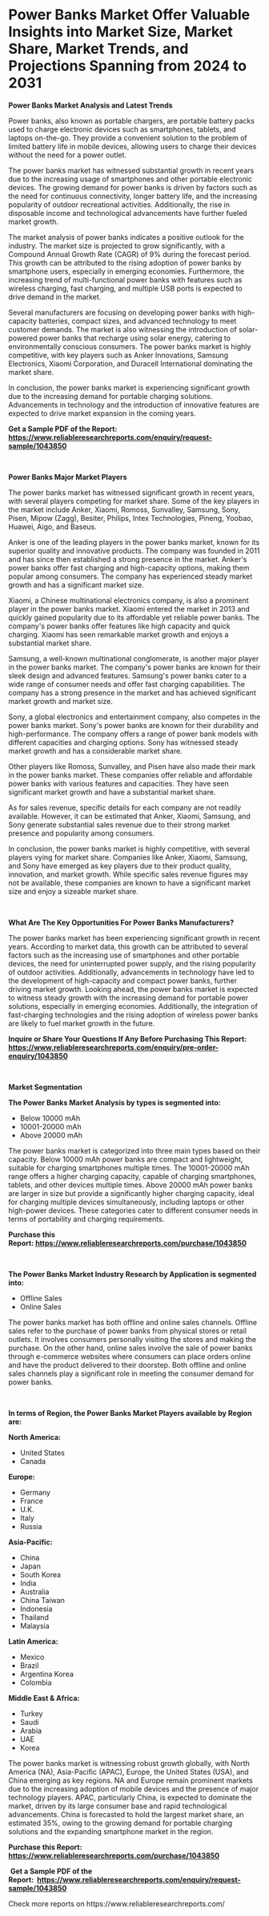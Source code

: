 <p><h1>Power Banks Market Offer Valuable Insights into Market Size, Market Share, Market Trends, and Projections Spanning from 2024 to 2031</h1></p><p><strong>Power Banks Market Analysis and Latest Trends</strong></p>
<p><p>Power banks, also known as portable chargers, are portable battery packs used to charge electronic devices such as smartphones, tablets, and laptops on-the-go. They provide a convenient solution to the problem of limited battery life in mobile devices, allowing users to charge their devices without the need for a power outlet.</p><p>The power banks market has witnessed substantial growth in recent years due to the increasing usage of smartphones and other portable electronic devices. The growing demand for power banks is driven by factors such as the need for continuous connectivity, longer battery life, and the increasing popularity of outdoor recreational activities. Additionally, the rise in disposable income and technological advancements have further fueled market growth.</p><p>The market analysis of power banks indicates a positive outlook for the industry. The market size is projected to grow significantly, with a Compound Annual Growth Rate (CAGR) of 9% during the forecast period. This growth can be attributed to the rising adoption of power banks by smartphone users, especially in emerging economies. Furthermore, the increasing trend of multi-functional power banks with features such as wireless charging, fast charging, and multiple USB ports is expected to drive demand in the market.</p><p>Several manufacturers are focusing on developing power banks with high-capacity batteries, compact sizes, and advanced technology to meet customer demands. The market is also witnessing the introduction of solar-powered power banks that recharge using solar energy, catering to environmentally conscious consumers. The power banks market is highly competitive, with key players such as Anker Innovations, Samsung Electronics, Xiaomi Corporation, and Duracell International dominating the market share.</p><p>In conclusion, the power banks market is experiencing significant growth due to the increasing demand for portable charging solutions. Advancements in technology and the introduction of innovative features are expected to drive market expansion in the coming years.</p></p>
<p><strong>Get a Sample PDF of the Report:&nbsp; <a href="https://www.reliableresearchreports.com/enquiry/request-sample/1043850">https://www.reliableresearchreports.com/enquiry/request-sample/1043850</a></strong></p>
<p>&nbsp;</p>
<p><strong>Power Banks Major Market Players</strong></p>
<p><p>The power banks market has witnessed significant growth in recent years, with several players competing for market share. Some of the key players in the market include Anker, Xiaomi, Romoss, Sunvalley, Samsung, Sony, Pisen, Mipow (Zagg), Besiter, Philips, Intex Technologies, Pineng, Yoobao, Huawei, Aigo, and Baseus.</p><p>Anker is one of the leading players in the power banks market, known for its superior quality and innovative products. The company was founded in 2011 and has since then established a strong presence in the market. Anker's power banks offer fast charging and high-capacity options, making them popular among consumers. The company has experienced steady market growth and has a significant market size.</p><p>Xiaomi, a Chinese multinational electronics company, is also a prominent player in the power banks market. Xiaomi entered the market in 2013 and quickly gained popularity due to its affordable yet reliable power banks. The company's power banks offer features like high capacity and quick charging. Xiaomi has seen remarkable market growth and enjoys a substantial market share.</p><p>Samsung, a well-known multinational conglomerate, is another major player in the power banks market. The company's power banks are known for their sleek design and advanced features. Samsung's power banks cater to a wide range of consumer needs and offer fast charging capabilities. The company has a strong presence in the market and has achieved significant market growth and market size.</p><p>Sony, a global electronics and entertainment company, also competes in the power banks market. Sony's power banks are known for their durability and high-performance. The company offers a range of power bank models with different capacities and charging options. Sony has witnessed steady market growth and has a considerable market share.</p><p>Other players like Romoss, Sunvalley, and Pisen have also made their mark in the power banks market. These companies offer reliable and affordable power banks with various features and capacities. They have seen significant market growth and have a substantial market share.</p><p>As for sales revenue, specific details for each company are not readily available. However, it can be estimated that Anker, Xiaomi, Samsung, and Sony generate substantial sales revenue due to their strong market presence and popularity among consumers.</p><p>In conclusion, the power banks market is highly competitive, with several players vying for market share. Companies like Anker, Xiaomi, Samsung, and Sony have emerged as key players due to their product quality, innovation, and market growth. While specific sales revenue figures may not be available, these companies are known to have a significant market size and enjoy a sizeable market share.</p></p>
<p>&nbsp;</p>
<p><strong>What Are The Key Opportunities For Power Banks Manufacturers?</strong></p>
<p><p>The power banks market has been experiencing significant growth in recent years. According to market data, this growth can be attributed to several factors such as the increasing use of smartphones and other portable devices, the need for uninterrupted power supply, and the rising popularity of outdoor activities. Additionally, advancements in technology have led to the development of high-capacity and compact power banks, further driving market growth. Looking ahead, the power banks market is expected to witness steady growth with the increasing demand for portable power solutions, especially in emerging economies. Additionally, the integration of fast-charging technologies and the rising adoption of wireless power banks are likely to fuel market growth in the future.</p></p>
<p><strong>Inquire or Share Your Questions If Any Before Purchasing This Report: <a href="https://www.reliableresearchreports.com/enquiry/pre-order-enquiry/1043850">https://www.reliableresearchreports.com/enquiry/pre-order-enquiry/1043850</a></strong></p>
<p>&nbsp;</p>
<p><strong>Market Segmentation</strong></p>
<p><strong>The Power Banks Market Analysis by types is segmented into:</strong></p>
<p><ul><li>Below 10000 mAh</li><li>10001-20000 mAh</li><li>Above 20000 mAh</li></ul></p>
<p><p>The power banks market is categorized into three main types based on their capacity. Below 10000 mAh power banks are compact and lightweight, suitable for charging smartphones multiple times. The 10001-20000 mAh range offers a higher charging capacity, capable of charging smartphones, tablets, and other devices multiple times. Above 20000 mAh power banks are larger in size but provide a significantly higher charging capacity, ideal for charging multiple devices simultaneously, including laptops or other high-power devices. These categories cater to different consumer needs in terms of portability and charging requirements.</p></p>
<p><strong>Purchase this Report:&nbsp;<a href="https://www.reliableresearchreports.com/purchase/1043850">https://www.reliableresearchreports.com/purchase/1043850</a></strong></p>
<p>&nbsp;</p>
<p><strong>The Power Banks Market Industry Research by Application is segmented into:</strong></p>
<p><ul><li>Offline Sales</li><li>Online Sales</li></ul></p>
<p><p>The power banks market has both offline and online sales channels. Offline sales refer to the purchase of power banks from physical stores or retail outlets. It involves consumers personally visiting the stores and making the purchase. On the other hand, online sales involve the sale of power banks through e-commerce websites where consumers can place orders online and have the product delivered to their doorstep. Both offline and online sales channels play a significant role in meeting the consumer demand for power banks.</p></p>
<p>&nbsp;</p>
<p><strong>In terms of Region, the Power Banks Market Players available by Region are:</strong></p>
<p>
    <p> <strong> North America: </strong>
        <ul>
            <li>United States</li>
            <li>Canada</li>
        </ul>
        </p> 
    <p> <strong> Europe: </strong>
        <ul>
            <li>Germany</li>
            <li>France</li>
            <li>U.K.</li>
            <li>Italy</li>
            <li>Russia</li>
        </ul>
        </p> 
    <p> <strong> Asia-Pacific: </strong>
        <ul>
            <li>China</li>
            <li>Japan</li>
            <li>South Korea</li>
            <li>India</li>
            <li>Australia</li>
            <li>China Taiwan</li>
            <li>Indonesia</li>
            <li>Thailand</li>
            <li>Malaysia</li>
        </ul>
        </p> 
    <p> <strong> Latin America: </strong>
        <ul>
            <li>Mexico</li>
            <li>Brazil</li>
            <li>Argentina Korea</li>
            <li>Colombia</li>
        </ul>
        </p> 
    <p> <strong> Middle East & Africa: </strong>
        <ul>
            <li>Turkey</li>
            <li>Saudi</li>
            <li>Arabia</li>
            <li>UAE</li>
            <li>Korea</li>
        </ul>
    </p>
    </p>
<p><p>The power banks market is witnessing robust growth globally, with North America (NA), Asia-Pacific (APAC), Europe, the United States (USA), and China emerging as key regions. NA and Europe remain prominent markets due to the increasing adoption of mobile devices and the presence of major technology players. APAC, particularly China, is expected to dominate the market, driven by its large consumer base and rapid technological advancements. China is forecasted to hold the largest market share, an estimated 35%, owing to the growing demand for portable charging solutions and the expanding smartphone market in the region.</p></p>
<p><strong>Purchase this Report: <a href="https://www.reliableresearchreports.com/purchase/1043850">https://www.reliableresearchreports.com/purchase/1043850</a></strong></p>
<p>&nbsp;<strong>Get a Sample PDF of the Report:&nbsp;&nbsp;<a href="https://www.reliableresearchreports.com/enquiry/request-sample/1043850">https://www.reliableresearchreports.com/enquiry/request-sample/1043850</a></strong></p>
<p><strong></strong></p>
<p>Check more reports on https://www.reliableresearchreports.com/</p>